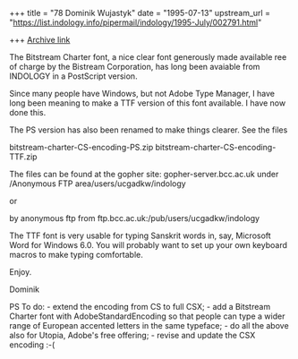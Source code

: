 +++
title = "78 Dominik Wujastyk"
date = "1995-07-13"
upstream_url = "https://list.indology.info/pipermail/indology/1995-July/002791.html"

+++
[Archive link](https://list.indology.info/pipermail/indology/1995-July/002791.html)

The Bitstream Charter font, a nice clear font generously made available
ree of charge by the Bistream Corporation, has long been avaiable
from INDOLOGY in a PostScript version.

Since many people have Windows, but not Adobe Type Manager, I have long
been meaning to make a TTF version of this font available.  I have now
done this.

The PS version has also been renamed to make things clearer.  See the
files

  bitstream-charter-CS-encoding-PS.zip
  bitstream-charter-CS-encoding-TTF.zip

The files can be found at the gopher site: gopher-server.bcc.ac.uk
under /Anonymous FTP area/users/ucgadkw/indology

or

by anonymous ftp from ftp.bcc.ac.uk:/pub/users/ucgadkw/indology


The TTF font is very usable for typing Sanskrit words in, say, Microsoft
Word for Windows 6.0.  You will probably want to set up your own
keyboard macros to make typing comfortable.

Enjoy.

Dominik

PS To do: - extend the encoding from CS to full CSX;
          - add a Bitstream Charter font with AdobeStandardEncoding so
            that people can type a wider range of European accented
            letters in the same typeface;
          - do all the above also for Utopia, Adobe's free offering;
          - revise and update the CSX encoding :-(







